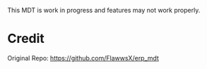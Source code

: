 This MDT is work in progress and features may not work properly. 

# Credit

Original Repo: https://github.com/FlawwsX/erp_mdt
